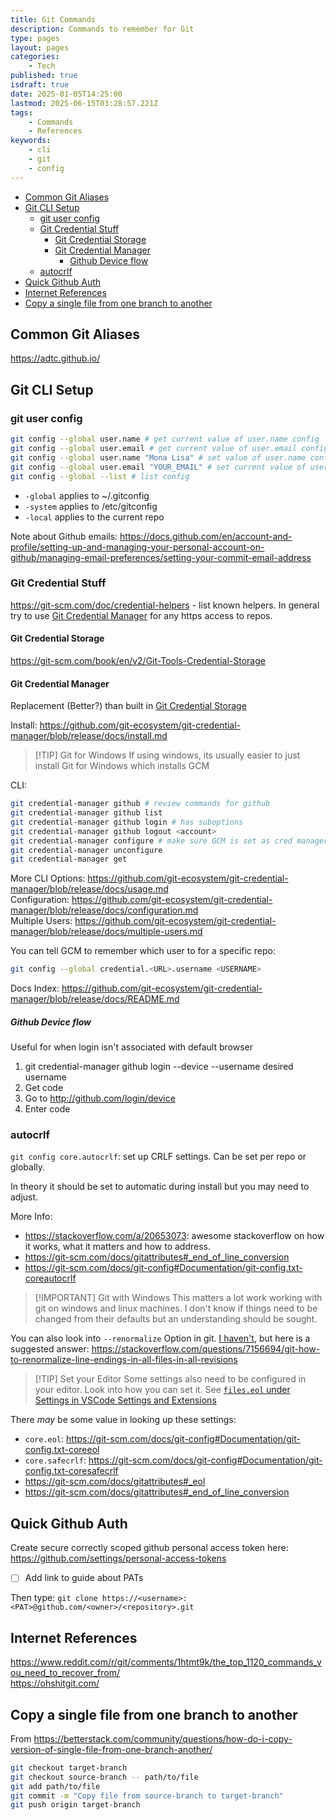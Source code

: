 ```yaml
---
title: Git Commands
description: Commands to remember for Git
type: pages
layout: pages
categories:
    - Tech
published: true
isdraft: true
date: 2025-01-05T14:25:00
lastmod: 2025-06-15T03:28:57.221Z
tags:
    - Commands
    - References
keywords:
    - cli
    - git
    - config
---
```



<!--- cSpell:disable --->
* [Common Git Aliases](#common-git-aliases)
* [Git CLI Setup](#git-cli-setup)
  * [git user config](#git-user-config)
  * [Git Credential Stuff](#git-credential-stuff)
    * [Git Credential Storage](#git-credential-storage)
    * [Git Credential Manager](#git-credential-manager)
      * [Github Device flow](#github-device-flow)
  * [autocrlf](#autocrlf)
* [Quick Github Auth](#quick-github-auth)
* [Internet References](#internet-references)
* [Copy a single file from one branch to another](#copy-a-single-file-from-one-branch-to-another)
<!--- cSpell:enable --->

## Common Git Aliases

<https://adtc.github.io/>

## Git CLI Setup

### git user config

```bash
git config --global user.name # get current value of user.name config
git config --global user.email # get current value of user.email config
git config --global user.name "Mona Lisa" # set value of user.name config
git config --global user.email "YOUR_EMAIL" # set current value of user.email config
git config --global --list # list config
```

* `-global` applies to ~/.gitconfig
* `-system` applies to /etc/gitconfig
* `-local` applies to the current repo

Note about Github emails: <https://docs.github.com/en/account-and-profile/setting-up-and-managing-your-personal-account-on-github/managing-email-preferences/setting-your-commit-email-address>

### Git Credential Stuff

<https://git-scm.com/doc/credential-helpers> - list known helpers. In general try to use [Git Credential Manager](#git-credential-manager) for any https access to repos.

#### Git Credential Storage

<https://git-scm.com/book/en/v2/Git-Tools-Credential-Storage>

#### Git Credential Manager

Replacement (Better?) than built in [Git Credential Storage](#git-credential-storage)

Install: <https://github.com/git-ecosystem/git-credential-manager/blob/release/docs/install.md>

> [!TIP] Git for Windows
> If using windows, its usually easier to just install Git for Windows which installs GCM

CLI:

```bash
git credential-manager github # review commands for github
git credential-manager github list
git credential-manager github login # has suboptions
git credential-manager github logout <account>
git credential-manager configure # make sure GCM is set as cred manager
git credential-manager unconfigure
git credential-manager get
```

More CLI Options: <https://github.com/git-ecosystem/git-credential-manager/blob/release/docs/usage.md>\
Configuration: <https://github.com/git-ecosystem/git-credential-manager/blob/release/docs/configuration.md>\
Multiple Users: <https://github.com/git-ecosystem/git-credential-manager/blob/release/docs/multiple-users.md>

You can tell GCM to remember which user to for a specific repo:

```bash
git config --global credential.<URL>.username <USERNAME>
```

Docs Index: <https://github.com/git-ecosystem/git-credential-manager/blob/release/docs/README.md>

##### Github Device flow

Useful for when login isn't associated with default browser

1. git credential-manager github login --device --username desired username
2. Get code
3. Go to <http://github.com/login/device>
4. Enter code

### autocrlf

`git config core.autocrlf`: set up CRLF settings. Can be set per repo or globally.

In theory it should be set to automatic during install but you may need to adjust.

More Info:

* <https://stackoverflow.com/a/20653073>: awesome stackoverflow on how it works, what it matters and how to address.
* <https://git-scm.com/docs/gitattributes#_end_of_line_conversion>
* <https://git-scm.com/docs/git-config#Documentation/git-config.txt-coreautocrlf>

> [!IMPORTANT] Git with Windows
> This matters a lot work working with git on windows and linux machines. I don't know if things need to be changed from their defaults but an understanding should be sought.

You can also look into `--renormalize` Option in git. <ins>I haven't</ins>, but here is a suggested answer: <https://stackoverflow.com/questions/7156694/git-how-to-renormalize-line-endings-in-all-files-in-all-revisions>

> [!TIP] Set your Editor
> Some settings also need to be configured in your editor. Look into how you can set it. See [`files.eol` under Settings in VSCode Settings and Extensions](vscode-settings-and-extensions.md#settings)

There *may* be some value in looking up these settings:

* `core.eol`: <https://git-scm.com/docs/git-config#Documentation/git-config.txt-coreeol>
* `core.safecrlf`: <https://git-scm.com/docs/git-config#Documentation/git-config.txt-coresafecrlf>
* <https://git-scm.com/docs/gitattributes#_eol>
* <https://git-scm.com/docs/gitattributes#_end_of_line_conversion>

## Quick Github Auth

Create secure correctly scoped github personal access token here: <https://github.com/settings/personal-access-tokens>

* [ ] Add link to guide about PATs

Then type: `git clone https://<username>:<PAT>@github.com/<owner>/<repository>.git`

## Internet References

<https://www.reddit.com/r/git/comments/1htmt9k/the_top_1120_commands_you_need_to_recover_from/>\
<https://ohshitgit.com/>

## Copy a single file from one branch to another

From <https://betterstack.com/community/questions/how-do-i-copy-version-of-single-file-from-one-branch-another/>

```bash
git checkout target-branch
git checkout source-branch -- path/to/file
git add path/to/file
git commit -m "Copy file from source-branch to target-branch"
git push origin target-branch
```
